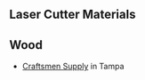 Laser Cutter Materials
----------------------

Wood
----

-   [Craftsmen Supply](http://www.craftsmensupply.com/) in Tampa
